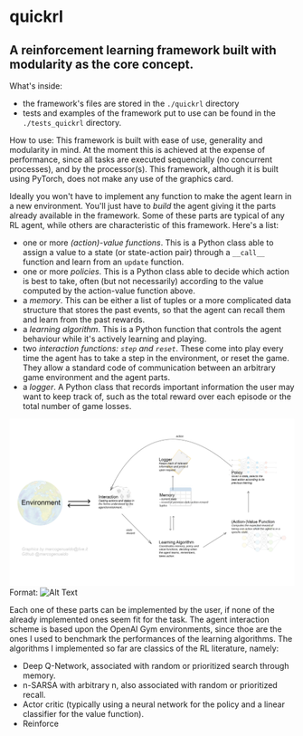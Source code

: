 # quickrl
## A reinforcement learning framework built with modularity as the core concept.

What's inside:
- the framework's files are stored in the `./quickrl` directory
- tests and examples of the framework put to use can be found in the `./tests_quickrl` directory.

How to use:
This framework is built with ease of use, generality and modularity in mind. At the moment this is achieved at the expense of performance, since all tasks are executed sequencially (no concurrent processes), and by the processor(s). This framework, although it is built using PyTorch, does not make any use of the graphics card.

Ideally you won't have to implement any function to make the agent learn in a new environment. You'll just have to *build* the agent giving it the parts already available in the framework. Some of these parts are typical of any RL agent, while others are characteristic of this framework. Here's a list:
- one or more *(action)-value functions*. This is a Python class able to assign a value to a state (or state-action pair) through a `__call__` function and learn from an `update` function.
- one or more *policies*. This is a Python class able to decide which action is best to take, often (but not necessarily) according to the value computed by the action-value function above.
- a *memory*. This can be either a list of tuples or a more complicated data structure that stores the past events, so that the agent can recall them and learn from the past rewards.
- a *learning algorithm*. This is a Python function that controls the agent behaviour while it's actively learning and playing.
- two *interaction functions: `step` and `reset`*. These come into play every time the agent has to take a step in the environment, or reset the game. They allow a standard code of communication between an arbitrary game environment and the agent parts.
- a *logger*. A Python class that records important information the user may want to keep track of, such as the total reward over each episode or the total number of game losses.

![quickrl_agent_scheme](/images/agent_scheme.jpg)
Format: ![Alt Text](url)

Each one of these parts can be implemented by the user, if none of the already implemented ones seem fit for the task.
The agent interaction scheme is based upon the OpenAI Gym environments, since thoe are the ones I used to benchmark the performances of the learning algorithms. The algorithms I implemented so far are classics of the RL literature, namely:
- Deep Q-Network, associated with random or prioritized search through memory.
- n-SARSA with arbitrary n, also associated with random or prioritized recall.
- Actor critic (typically using a neural network for the policy and a linear classifier for the value function).
- Reinforce
